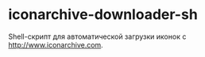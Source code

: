 # iconarchive-downloader-sh
Shell-скрипт для автоматической загрузки иконок с http://www.iconarchive.com.
